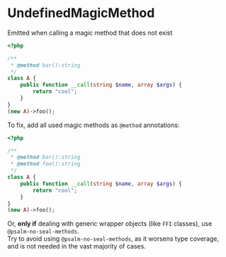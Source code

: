 # UndefinedMagicMethod

Emitted when calling a magic method that does not exist

```php
<?php

/**
 * @method bar():string
 */
class A {
    public function __call(string $name, array $args) {
        return "cool";
    }
}
(new A)->foo();
```

To fix, add all used magic methods as `@method` annotations: 

```php
<?php

/**
 * @method bar():string
 * @method foo():string
 */
class A {
    public function __call(string $name, array $args) {
        return "cool";
    }
}
(new A)->foo();
```


Or, **only if** dealing with generic wrapper objects (like `FFI` classes), use `@psalm-no-seal-methods`.  
Try to avoid using `@psalm-no-seal-methods`, as it worsens type coverage, and is not needed in the vast majority of cases.  
